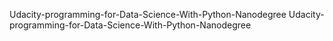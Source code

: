 Udacity-programming-for-Data-Science-With-Python-Nanodegree
Udacity-programming-for-Data-Science-With-Python-Nanodegree
